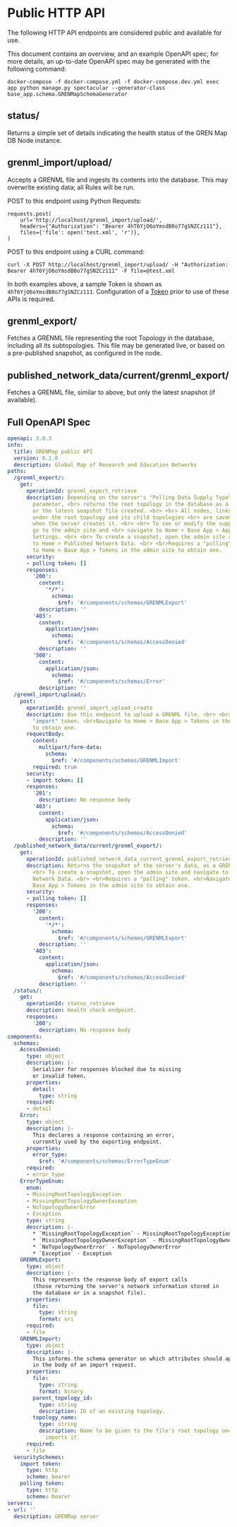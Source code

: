 # Public HTTP API

The following HTTP API endpoints are considered public and available for use.

This document contains an overview, and an example OpenAPI spec; for more details, an up-to-date OpenAPI spec may be generated with the following command:
```
docker-compose -f docker-compose.yml -f docker-compose.dev.yml exec app python manage.py spectacular --generator-class base_app.schema.GRENMapSchemaGenerator
```

## status/

Returns a simple set of details indicating the health status of the GREN Map DB Node instance.

## grenml_import/upload/

Accepts a GRENML file and ingests its contents into the database.  This may overwrite existing data; all Rules will be run.

POST to this endpoint using Python Requests:
```
requests.post(
    url='http://localhost/grenml_import/upload/',
    headers={"Authorization": "Bearer 4hT6YjO6oYmsdB0o77gSNZCz111"},
    files={'file': open('test.xml', 'r')},
)
```

POST to this endpoint using a CURL command:
```
curl -X POST http://localhost/grenml_import/upload/ -H "Authorization: Bearer 4hT6YjO6oYmsdB0o77gSNZCz111" -F file=@test.xml
```

In both examples above, a sample Token is shown as `4hT6YjO6oYmsdB0o77gSNZCz111`.  Configuration of a [Token](../user/tokens.md) prior to use of these APIs is required.

## grenml_export/

Fetches a GRENML file representing the root Topology in the database, including all its subtopologies.  This file may be generated live, or based on a pre-published snapshot, as configured in the node.

## published_network_data/current/grenml_export/

Fetches a GRENML file, similar to above, but only the latest snapshot (if available).

## Full OpenAPI Spec

```yaml
openapi: 3.0.3
info:
  title: GRENMap public API
  version: 0.1.0
  description: Global Map of Research and Education Networks
paths:
  /grenml_export/:
    get:
      operationId: grenml_export_retrieve
      description: Depending on the server's "Polling Data Supply Type" configuration
        parameter, <br> returns the root topology in the database as a GRENML file,
        or the latest snapshot file created. <br> <br> All nodes, links and institutions
        under the root topology and its child topologies <br> are saved in the file
        when the server creates it. <br> <br> To see or modify the supply type parameter,
        go to the admin site and <br> navigate to Home > Base App > App Configuration
        Settings. <br> <br> To create a snapshot, open the admin site and navigate
        to Home > Published Network Data. <br> <br>Requires a "polling" token. <br>Navigate
        to Home > Base App > Tokens in the admin site to obtain one.
      security:
      - polling token: []
      responses:
        '200':
          content:
            '*/*':
              schema:
                $ref: '#/components/schemas/GRENMLExport'
          description: ''
        '403':
          content:
            application/json:
              schema:
                $ref: '#/components/schemas/AccessDenied'
          description: ''
        '500':
          content:
            application/json:
              schema:
                $ref: '#/components/schemas/Error'
          description: ''
  /grenml_import/upload/:
    post:
      operationId: grenml_import_upload_create
      description: Use this endpoint to upload a GRENML file. <br> <br> Requires an
        "import" token. <br>Navigate to Home > Base App > Tokens in the admin site
        to obtain one.
      requestBody:
        content:
          multipart/form-data:
            schema:
              $ref: '#/components/schemas/GRENMLImport'
        required: true
      security:
      - import token: []
      responses:
        '201':
          description: No response body
        '403':
          content:
            application/json:
              schema:
                $ref: '#/components/schemas/AccessDenied'
          description: ''
  /published_network_data/current/grenml_export/:
    get:
      operationId: published_network_data_current_grenml_export_retrieve
      description: Returns the snapshot of the server's data, as a GRENML file. <br>
        <br> To create a snapshot, open the admin site and navigate to Home > Published
        Network Data. <br> <br>Requires a "polling" token. <br>Navigate to Home >
        Base App > Tokens in the admin site to obtain one.
      security:
      - polling token: []
      responses:
        '200':
          content:
            '*/*':
              schema:
                $ref: '#/components/schemas/GRENMLExport'
          description: ''
        '403':
          content:
            application/json:
              schema:
                $ref: '#/components/schemas/AccessDenied'
          description: ''
  /status/:
    get:
      operationId: status_retrieve
      description: Health check endpoint.
      responses:
        '200':
          description: No response body
components:
  schemas:
    AccessDenied:
      type: object
      description: |-
        Serializer for responses blocked due to missing
        or invalid token.
      properties:
        detail:
          type: string
      required:
      - detail
    Error:
      type: object
      description: |-
        This declares a response containing an error,
        currently used by the exporting endpoint.
      properties:
        error_type:
          $ref: '#/components/schemas/ErrorTypeEnum'
      required:
      - error_type
    ErrorTypeEnum:
      enum:
      - MissingRootTopologyException
      - MissingRootTopologyOwnerException
      - NoTopologyOwnerError
      - Exception
      type: string
      description: |-
        * `MissingRootTopologyException` - MissingRootTopologyException
        * `MissingRootTopologyOwnerException` - MissingRootTopologyOwnerException
        * `NoTopologyOwnerError` - NoTopologyOwnerError
        * `Exception` - Exception
    GRENMLExport:
      type: object
      description: |-
        This represents the response body of export calls
        (those returning the server's network information stored in
        the database or in a snapshot file).
      properties:
        file:
          type: string
          format: uri
      required:
      - file
    GRENMLImport:
      type: object
      description: |-
        This informs the schema generator on which attributes should appear
        in the body of an import request.
      properties:
        file:
          type: string
          format: binary
        parent_topology_id:
          type: string
          description: ID of an existing topology.
        topology_name:
          type: string
          description: Name to be given to the file's root topology once the server
            imports it.
      required:
      - file
  securitySchemes:
    import token:
      type: http
      scheme: bearer
    polling token:
      type: http
      scheme: bearer
servers:
- url: ''
  description: GRENMap server
```

